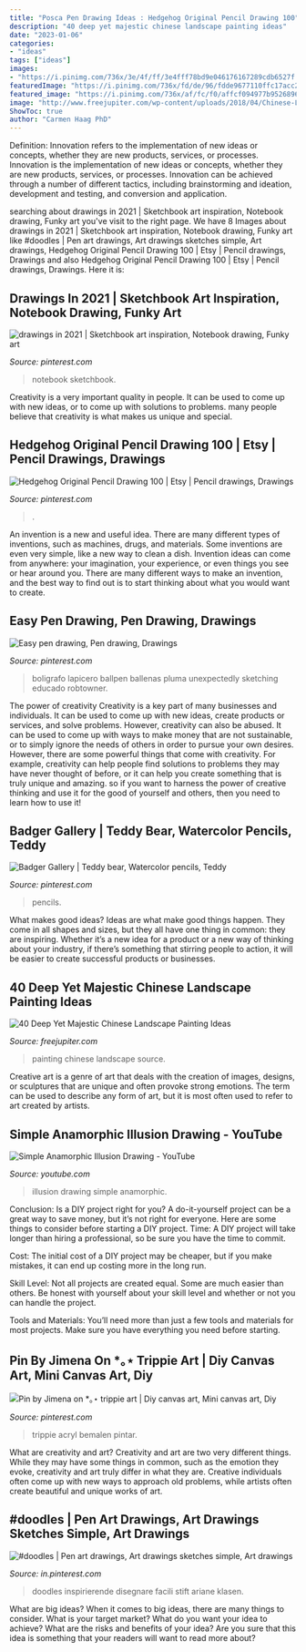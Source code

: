 ```yaml
---
title: "Posca Pen Drawing Ideas : Hedgehog Original Pencil Drawing 100"
description: "40 deep yet majestic chinese landscape painting ideas"
date: "2023-01-06"
categories:
- "ideas"
tags: ["ideas"]
images:
- "https://i.pinimg.com/736x/3e/4f/ff/3e4fff78bd9e046176167289cdb6527f.jpg"
featuredImage: "https://i.pinimg.com/736x/fd/de/96/fdde9677110ffc17acc23d021b31e97e.jpg"
featured_image: "https://i.pinimg.com/736x/af/fc/f0/affcf094977b95268961c347e6a3fb90.jpg"
image: "http://www.freejupiter.com/wp-content/uploads/2018/04/Chinese-Landscape-Painting-Ideas-19.jpg"
ShowToc: true
author: "Carmen Haag PhD"
---
```



Definition: Innovation refers to the implementation of new ideas or concepts, whether they are new products, services, or processes.
Innovation is the implementation of new ideas or concepts, whether they are new products, services, or processes. Innovation can be achieved through a number of different tactics, including brainstorming and ideation, development and testing, and conversion and application.

	

		
searching about drawings in 2021 | Sketchbook art inspiration, Notebook drawing, Funky art you've visit to the right page. We have 8 Images about drawings in 2021 | Sketchbook art inspiration, Notebook drawing, Funky art like #doodles | Pen art drawings, Art drawings sketches simple, Art drawings, Hedgehog Original Pencil Drawing 100 | Etsy | Pencil drawings, Drawings and also Hedgehog Original Pencil Drawing 100 | Etsy | Pencil drawings, Drawings. Here it is:
		
    
## Drawings In 2021 | Sketchbook Art Inspiration, Notebook Drawing, Funky Art

<img loading=lazy src="https://i.pinimg.com/736x/3e/4f/ff/3e4fff78bd9e046176167289cdb6527f.jpg" onerror="this.onerror=null;this.src='https://tse4.mm.bing.net/th?id=OIP.YyGGEEfNyRWWGdJ4a5eMQgHaLc&amp;pid=15.1';" alt="drawings in 2021 | Sketchbook art inspiration, Notebook drawing, Funky art">

_Source: pinterest.com_

>notebook sketchbook. 

	

Creativity is a very important quality in people. It can be used to come up with new ideas, or to come up with solutions to problems. many people believe that creativity is what makes us unique and special.

    
## Hedgehog Original Pencil Drawing 100 | Etsy | Pencil Drawings, Drawings

<img loading=lazy src="https://i.pinimg.com/736x/fd/de/96/fdde9677110ffc17acc23d021b31e97e.jpg" onerror="this.onerror=null;this.src='https://tse1.mm.bing.net/th?id=OIP.G5oaUIoPHi3_DkiasCzzYgHaKX&amp;pid=15.1';" alt="Hedgehog Original Pencil Drawing 100 | Etsy | Pencil drawings, Drawings">

_Source: pinterest.com_

>. 

	

An invention is a new and useful idea. There are many different types of inventions, such as machines, drugs, and materials. Some inventions are even very simple, like a new way to clean a dish. Invention ideas can come from anywhere: your imagination, your experience, or even things you see or hear around you. There are many different ways to make an invention, and the best way to find out is to start thinking about what you would want to create.

    
## Easy Pen Drawing, Pen Drawing, Drawings

<img loading=lazy src="https://i.pinimg.com/736x/1c/cc/16/1ccc16d95525edac438e0b99ce0d4cbe.jpg" onerror="this.onerror=null;this.src='https://tse3.mm.bing.net/th?id=OIP.S_t5QtQ6JtOXICxYIfCTBgHaJ3&amp;pid=15.1';" alt="Easy pen drawing, Pen drawing, Drawings">

_Source: pinterest.com_

>boligrafo lapicero ballpen ballenas pluma unexpectedly sketching educado robtowner. 

	

The power of creativity
Creativity is a key part of many businesses and individuals. It can be used to come up with new ideas, create products or services, and solve problems. However, creativity can also be abused. It can be used to come up with ways to make money that are not sustainable, or to simply ignore the needs of others in order to pursue your own desires. However, there are some powerful things that come with creativity. For example, creativity can help people find solutions to problems they may have never thought of before, or it can help you create something that is truly unique and amazing. so if you want to harness the power of creative thinking and use it for the good of yourself and others, then you need to learn how to use it!

    
## Badger Gallery | Teddy Bear, Watercolor Pencils, Teddy

<img loading=lazy src="https://i.pinimg.com/736x/2c/bd/e4/2cbde4c5ddd0915ed38491a753f74978--watercolour-pencil.jpg" onerror="this.onerror=null;this.src='https://tse2.mm.bing.net/th?id=OIP.bf0Uu0GnUc6JW3P1ZOi64QHaNK&amp;pid=15.1';" alt="Badger Gallery | Teddy bear, Watercolor pencils, Teddy">

_Source: pinterest.com_

>pencils. 

	

What makes good ideas?
Ideas are what make good things happen. They come in all shapes and sizes, but they all have one thing in common: they are inspiring. Whether it’s a new idea for a product or a new way of thinking about your industry, if there’s something that stirring people to action, it will be easier to create successful products or businesses.

    
## 40 Deep Yet Majestic Chinese Landscape Painting Ideas

<img loading=lazy src="http://www.freejupiter.com/wp-content/uploads/2018/04/Chinese-Landscape-Painting-Ideas-19.jpg" onerror="this.onerror=null;this.src='https://tse3.mm.bing.net/th?id=OIP.RxGLzz_oYX_Frlhaca3VfQHaLn&amp;pid=15.1';" alt="40 Deep Yet Majestic Chinese Landscape Painting Ideas">

_Source: freejupiter.com_

>painting chinese landscape source. 

	

Creative art is a genre of art that deals with the creation of images, designs, or sculptures that are unique and often provoke strong emotions. The term can be used to describe any form of art, but it is most often used to refer to art created by artists.

    
## Simple Anamorphic Illusion Drawing - YouTube

<img loading=lazy src="http://i1.ytimg.com/vi/nWLbW8GKIGY/maxresdefault.jpg" onerror="this.onerror=null;this.src='https://tse3.mm.bing.net/th?id=OIP._XVyYMrrPqSIPHZlIHNIywHaEK&amp;pid=15.1';" alt="Simple Anamorphic Illusion Drawing - YouTube">

_Source: youtube.com_

>illusion drawing simple anamorphic. 

	

Conclusion: Is a DIY project right for you?
A do-it-yourself project can be a great way to save money, but it’s not right for everyone. Here are some things to consider before starting a DIY project.
Time: A DIY project will take longer than hiring a professional, so be sure you have the time to commit.

Cost: The initial cost of a DIY project may be cheaper, but if you make mistakes, it can end up costing more in the long run.

Skill Level: Not all projects are created equal. Some are much easier than others. Be honest with yourself about your skill level and whether or not you can handle the project.

Tools and Materials: You’ll need more than just a few tools and materials for most projects. Make sure you have everything you need before starting.

    
## Pin By Jimena On *｡⋆ Trippie Art | Diy Canvas Art, Mini Canvas Art, Diy

<img loading=lazy src="https://i.pinimg.com/736x/9d/f4/de/9df4decc6d95d90e97e4789001aeb50d.jpg" onerror="this.onerror=null;this.src='https://tse3.mm.bing.net/th?id=OIP.c_oFTz357OfLJph4avWKggHaJ3&amp;pid=15.1';" alt="Pin by Jimena on *｡⋆ trippie art | Diy canvas art, Mini canvas art, Diy">

_Source: pinterest.com_

>trippie acryl bemalen pintar. 

	

What are creativity and art?
Creativity and art are two very different things. While they may have some things in common, such as the emotion they evoke, creativity and art truly differ in what they are. Creative individuals often come up with new ways to approach old problems, while artists often create beautiful and unique works of art.

    
## #doodles | Pen Art Drawings, Art Drawings Sketches Simple, Art Drawings

<img loading=lazy src="https://i.pinimg.com/736x/af/fc/f0/affcf094977b95268961c347e6a3fb90.jpg" onerror="this.onerror=null;this.src='https://tse4.mm.bing.net/th?id=OIP.9qdq5sRytkIl672fRNCXvQHaO0&amp;pid=15.1';" alt="#doodles | Pen art drawings, Art drawings sketches simple, Art drawings">

_Source: in.pinterest.com_

>doodles inspirierende disegnare facili stift ariane klasen. 

	

What are big ideas?
When it comes to big ideas, there are many things to consider. What is your target market? What do you want your idea to achieve? What are the risks and benefits of your idea? Are you sure that this idea is something that your readers will want to read more about?

